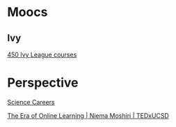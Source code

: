 # Moocs

Ivy
-
[450 Ivy League courses](https://www.freecodecamp.org/news/here-are-380-ivy-league-courses-you-can-take-online-right-now-for-free-9b3ffcbd7b8c/)


# Perspective

[Science Careers](https://www.sciencemag.org/careers)

[The Era of Online Learning | Niema Moshiri | TEDxUCSD](https://www.youtube.com/watch?v=5JKgUoY9pTg)
